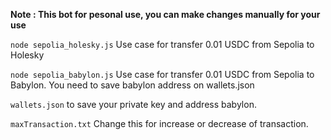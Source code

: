 **Note : This bot for pesonal use, you can make changes manually for your use**

```node sepolia_holesky.js```
Use case for transfer 0.01 USDC from Sepolia to Holesky 

```node sepolia_babylon.js```
Use case for transfer 0.01 USDC from Sepolia to Babylon. You need to save babylon address on wallets.json


```wallets.json``` to save your private key and address babylon.

```maxTransaction.txt```
Change this for increase or decrease of transaction.
